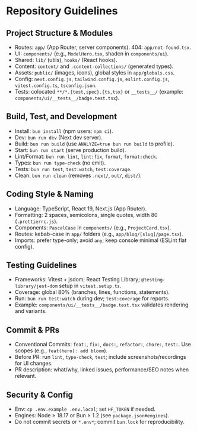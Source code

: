 # Repository Guidelines

## Project Structure & Modules

- Routes: `app/` (App Router, server components). 404: `app/not-found.tsx`.
- UI: `components/` (e.g., `ModelHero.tsx`, shadcn in `components/ui`).
- Shared: `lib/` (utils), `hooks/` (React hooks).
- Content: `content/` and `.content-collections/` (generated types).
- Assets: `public/` (images, icons), global styles in `app/globals.css`.
- Config: `next.config.js`, `tailwind.config.js`, `eslint.config.js`,
  `vitest.config.ts`, `tsconfig.json`.
- Tests: colocated `**/*.{test,spec}.{ts,tsx}` or `__tests__/` (example:
  `components/ui/__tests__/badge.test.tsx`).

## Build, Test, and Development

- Install: `bun install` (npm users: `npm ci`).
- Dev: `bun run dev` (Next dev server).
- Build: `bun run build` (use `ANALYZE=true bun run build` to profile).
- Start: `bun run start` (serve production build).
- Lint/Format: `bun run lint`, `lint:fix`, `format`, `format:check`.
- Types: `bun run type-check` (no emit).
- Tests: `bun run test`, `test:watch`, `test:coverage`.
- Clean: `bun run clean` (removes `.next/`, `out/`, `dist/`).

## Coding Style & Naming

- Language: TypeScript, React 19, Next.js (App Router).
- Formatting: 2 spaces, semicolons, single quotes, width 80 (`.prettierrc.js`).
- Components: `PascalCase` in `components/` (e.g., `ProjectCard.tsx`).
- Routes: kebab-case in `app/` folders (e.g., `app/blog/[slug]/page.tsx`).
- Imports: prefer type-only; avoid `any`; keep console minimal (ESLint flat
  config).

## Testing Guidelines

- Frameworks: Vitest + jsdom; React Testing Library; `@testing-library/jest-dom`
  setup in `vitest.setup.ts`.
- Coverage: global 80% (branches, lines, functions, statements).
- Run: `bun run test:watch` during dev; `test:coverage` for reports.
- Example: `components/ui/__tests__/badge.test.tsx` validates rendering and
  variants.

## Commit & PRs

- Conventional Commits: `feat:`, `fix:`, `docs:`, `refactor:`, `chore:`,
  `test:`. Use scopes (e.g., `feat(hero): add bloom`).
- Before PR: run `lint`, `type-check`, `test`; include screenshots/recordings
  for UI changes.
- PR description: what/why, linked issues, performance/SEO notes when relevant.

## Security & Config

- Env: `cp .env.example .env.local`; set `HF_TOKEN` if needed.
- Engines: Node ≥ 18.17 or Bun ≥ 1.2 (see `package.json#engines`).
- Do not commit secrets or `*.env*`; commit `bun.lock` for reproducibility.

